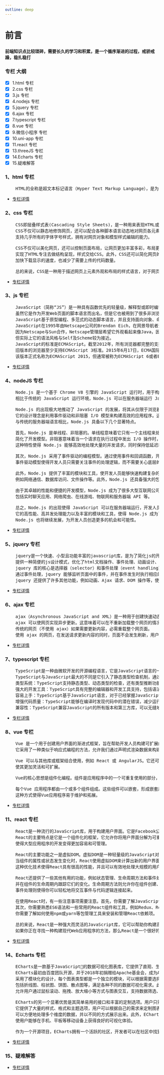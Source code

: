 ```yaml
---
outline: deep
---
```

# 前言
###
#### 前端知识点比较琐碎，需要长久的学习和积累，是一个循序渐进的过程，戒骄戒躁，稳扎稳打

### 专栏 大纲
- [x] 1.html 专栏
- [x] 2.css 专栏
- [x] 3.js 专栏
- [x] 4.nodejs 专栏
- [x] 5.jquery 专栏
- [x] 6.ajax 专栏
- [x] 7.typescript 专栏
- [x] 8.vue 专栏
- [x] 9.微信小程序 专栏
- [x] 10.uni-app 专栏
- [x] 11.react 专栏
- [x] 13.threeJS 专栏
- [x] 14.Echarts 专栏
- [x] 15.疑难解答

### 1、html 专栏
<pre>
    HTML的全称是超文本标记语言（Hyper Text Markup Language），是为“网页创建和其它可在网页浏览器中看到的信息”设计的一种标记语言。
</pre>
-    [专栏详情](./html.md)
### 2、css 专栏
<pre>
    CSS即层叠样式表(Cascading Style Sheets)，是一种用来表现HTML或XML等文件样式的计算机语言。
    CSS不仅可以静态地修饰网页，还可以配合各种脚本语言动态地对网页各元素进行格式化。CSS能够对网页中元素位置的排版进行像素级精确控制，
    支持几乎所有的字体字号样式，拥有对网页对象和模型样式编辑的能力。
    
    CSS不仅可以美化网页，还可以控制页面布局，让网页更加丰富多彩，布局更加灵活自如。CSS的最大贡献是让HTML从样式中脱离，
    实现了HTML专注去做结构呈现，样式交给CSS。此外，CSS还可以简化网页的代码，提高访问速度，外部的CSS文件会被浏览器保存在缓存里，
    加快下载显示的速度，也减少了需要上传的代码数量。
    
    总的来说，CSS是一种用于描述网页上元素外观和布局的样式语言，对于网页设计来说是非常重要的工具之一。
</pre>
-    [专栏详情](./css.md)
### 3、js 专栏
<pre>
    JavaScript（简称“JS”）是一种具有函数优先的轻量级，解释型或即时编译型的编程语言。
    虽然它是作为开发Web页面的脚本语言而出名，但是它也被用到了很多非浏览器环境中，
    JavaScript基于原型编程、多范式的动态脚本语言，并且支持面向对象、命令式、声明式、函数式编程范式。
    JavaScript在1995年由Netscape公司的Brendan Eich，在网景导航者浏览器上首次设计实现而成。
    因为Netscape与Sun合作，Netscape管理层希望它外观看起来像Java，因此取名为JavaScript。
    但实际上它的语法风格与Self及Scheme较为接近。
    JavaScript的标准是ECMAScript。截至2012年，所有浏览器都完整的支持ECMAScript 5.1，
    旧版本的浏览器至少支持ECMAScript 3标准。2015年6月17日，ECMA国际组织发布了ECMAScript的第六版，
    该版本正式名称为ECMAScript 2015，但通常被称为ECMAScript 6或者ES2015。
</pre>
-    [专栏详情](./js.md)

### 4、nodeJS 专栏
<pre>
    Node.js 是一个基于 Chrome V8 引擎的 JavaScript 运行时，用于构建高性能、可扩展的网络应用程序。
    相比于传统的 JavaScript 运行环境，Node.js 可以在服务器端运行 JavaScript 代码，使开发人员能够使用 JavaScript 在服务器上构建完整的应用程序。

    Node.js 的出现极大地推动了 JavaScript 的发展，将其从仅限于浏览器端的脚本语言扩展到了服务器端开发领域。
    它的设计理念是利用事件驱动和非阻塞 I/O 模型来构建高效的应用程序。这种模型使得 Node.js 能够处理大量的并发连接，并具备卓越的性能表现。
    与传统的服务器端语言相比，Node.js 具备以下几个显著特点。

    首先，Node.js 是单线程、非阻塞的。单线程意味着它只有一个主线程来处理所有的请求，这样避免了多线程并发带来的线程同步问题，
    简化了开发模型。非阻塞意味着当一个请求在执行过程中发出 I/O 操作时，不会等待操作完成再执行下一条语句，而是继续执行下一个请求。
    这种特性使得 Node.js 能够高效地处理大量的并发请求，同时保持低延迟和高吞吐量。

    其次，Node.js 采用了事件驱动的编程模型。通过使用事件和回调函数，开发人员可以异步地处理请求，提高代码的效率和可维护性。
    事件驱动模型使得开发人员只需要关注事件的处理逻辑，而不需要关心底层的 I/O 操作和线程管理。

    此外，Node.js 提供了丰富的模块和工具，使开发人员能够快速构建复杂的网络应用。它拥有大量的第三方模块，可以用于处理各种任务，
    例如网络通信、数据库访问、文件操作等。此外，Node.js 还具备强大的包管理器 npm，能够方便地安装和管理模块。

    由于其卓越的性能和便捷的开发模型，Node.js 成为了很多大型互联网公司的首选技术。它在各行各业都有广泛的应用，
    包括实时聊天应用、网络爬虫、在线游戏、物联网和服务器端 API 等。

    总之，Node.js 的出现使得 JavaScript 可以在服务器端运行，开发人员可以使用同一种语言来构建前后端应用，减少了学习成本和代码的重复性。
    它的高性能、高并发处理能力以及丰富的模块和工具，使得 Node.js 成为了现代网络应用开发的重要工具之一。随着 JavaScript 生态系统的不断壮大，
    Node.js 也将继续发展，为开发人员创造更多的机会和可能性。
</pre>
-    [专栏详情](./nodeJS.md)

### 5、jquery 专栏
<pre>
    jquery是一个快速、小型且功能丰富的javascript库，是为了简化js的开发或者dom等操作而开发的一种类库；它封装了js常用的功能代码（函数），
    提供一种简便的js设计模式，优化了html文档操作、事件处理、动画设计、ajax交互等。
    jquery 库的核心是选择器（selector）和事件处理（event handling）。通过使用选择器，jquery 能够方便地选择页面中的元素，并进行操作。
    通过事件处理，jquery 能够监听页面中的事件，并在事件发生时执行相应的操作。
    jquery 还提供了许多其他功能，例如动画、Ajax 请求、DOM 操作等，使得开发人员可以更加轻松地构建复杂的 Web 应用。
</pre>
-    [专栏详情](./jquery.md)

### 6、ajax 专栏

<pre>
    ajax（Asynchronous JavaScript and XML）是一种用于创建快速动态网页的技术。通过在后台与服务器进行少量数据交换，
    ajax 可以使网页实现异步更新。这意味着可以在不重新加载整个网页的情况下，对网页的某部分进行更新。
    传统的网页（不使用 ajax）如果需要更新内容，必需重载整个网页面。
    使用 ajax 的网页，在发送请求更新内容的同时，页面不会发生刷新，用户还可以继续进行其他操作。
</pre>
-    [专栏详情](./ajax.md)

### 7、typescript 专栏
<pre>
    TypeScript是一种由微软开发的开源编程语言，它是JavaScript语言的一个超集，支持JavaScript中的所有语法和特性，并在此基础上添加了一些新的特性。
    TypeScript与JavaScript最大的不同是它引入了静态类型检查机制，通过在编译时检查变量的类型，可以帮助程序员更快速地找出代码中潜在的错误。
    类型系统：TypeScript支持静态类型、动态类型的检查，还有类型推断功能，让程序员能够更好地编写易于维护、可扩展且可读性高的代码。
    强大的开发工具：TypeScript具有完整的编辑器和开发工具支持，包括语法高亮、自动补全、重构等功能，还支持多种常用的构建工具。
    容易上手：TypeScript基于JavaScript语言，对于已经掌握JavaScript开发的开发者们来说，学习成本相应较低，只需要花费少量时间阅读文档和实践即可。
    增强代码质量：TypeScript能够在编译时发现代码中的潜在错误，减少运行时异常导致的问题，同时提高代码的可读性和可维护性。
    兼容性：TypeScript兼容JavaScript的所有版本和第三方库，可以无缝地向已有的JavaScript项目中引入TypeScript。
</pre>
-    [专栏详情](./typescript.md)

### 8、vue 专栏
<pre>
    Vue 是一个用于创建用户界面的渐进式框架，旨在帮助开发人员构建可扩展的 Web 应用程序。Vue 由尤雨溪（Evan You）开发，首次发布于2014年。
    它采用了一种类似于响应式编程的方法，允许我们通过声明式渲染数据来构建用户界面。

    Vue 可以与其他库或框架结合使用，例如 React 或 AngularJS。它还可以与现代工具链和构建工具进行集成，例如 Webpack 或 Gulp，
    使其更加灵活和可扩展。

    Vue的核心思想是组件化编程。组件是应用程序中的一个可重复使用的部分，它可以封装代码、样式和行为，并将其作为一个整体进行管理。

    每个Vue 应用程序都由一个或多个组件组成。这些组件可以嵌套，形成嵌套层次结构，并且可以通过父子组件之间的数据传递来实现通信。
    这种方式使得Vue应用程序易于维护和拓展。
</pre>

-    [专栏详情](./vue.md)


### 11、react 专栏
<pre>
    React是一种流行的JavaScript库，用于构建用户界面。它是Facebook公司开发的，目前由开放源代码社区维护和开发。
    React的主要特点是它是一个组件化的框架，它允许你将用户界面分解为可重用的组件。这些组件可以单独开发、测试和维护，
    使得大型应用程序的开发变得更加容易和可管理。
    
    React的主要功能之一是虚拟DOM。虚拟DOM是一种轻量级的JavaScript对象，它代表了用户界面的当前状态。
    当组件的属性或状态发生变化时，React使用虚拟DOM来计算出新的用户界面，然后只将实际发生更改的部分应用到真实的DOM中。
    这种优化技术使得React具有很高的性能，并且可以有效地处理大规模的用户界面。
    
    React还提供了一些其他有用的功能，例如状态管理、生命周期方法和事件处理等。状态管理允许你在组件内部保存数据，
    并在组件的生命周期内跟踪它们的变化。生命周期方法则允许你在组件创建、更新和销毁时执行自定义逻辑。
    事件处理则使得你可以轻松地将交互事件与代码逻辑连接起来。
    
    在使用React时，有一些注意事项需要注意。首先，你需要了解JavaScript和HTML/CSS的基本知识，因为React是基于这些技术的。
    其次，你需要熟悉ES6语法和一些常用的React组件和工具，例如Redux、React Router和Axios等。最后，
    你需要了解如何使用npm或yarn等包管理工具来安装和管理React依赖项。
    
    总的来说，React是一种强大而灵活的JavaScript库，它可以帮助你构建高性能、可维护的大型用户界面。
    如果你正在寻找一种构建现代Web应用程序的方法，那么React是一个很好的选择。
</pre>
-    [专栏详情](./react.md)
### 14、Echarts 专栏
<pre>
    ECharts是一款基于JavaScript的数据可视化图表库，它提供了直观、生动、可交互且可高度个性化定制的数据可视化图表。
    ECharts最初由百度团队开源，并于2018年初捐赠给Apache基金会，成为ASF孵化级项目。这款库的主要特点是其极强的扩展能力，
    采用了模块化的设计，每个图表类型都是一个独立的模块，可以根据需要选择加载。ECharts支持丰富的图表类型，
    包括折线图、柱状图、饼图、散点图等，满足各种不同的数据可视化需求。此外，它还具有强大的交互功能，
    允许用户通过鼠标滚动、拖拽、放大缩小等方式与图表交互，支持数据筛选、缩放等操作，使用户能够更加方便地探索和分析数据。
    
    ECharts的另一个显著优势是其简单易用的接口和丰富的定制选项。用户只需要准备好数据，通过简单的配置操作就可以创建出各式各样的图表。
    它提供了大量的样式、格式和主题选项，用户可以根据自己的需求来定制图表的外观和风格。ECharts还支持多维数据的可视化展示，
    可以方便地处理多个维度的数据，并以不同的方式展示出来。此外，ECharts支持移动端的适配和优化，能够在不同的屏幕尺寸和设备上自适应地展示图表，
    使用户能够在手机、平板等移动设备上获得良好的可视化体验。
    
    作为一个开源项目，ECharts拥有一个活跃的社区，开发者可以在社区中找到大量的教程、文档、案例等资源，并与其他开发者进行交流和分享。
</pre> 
-    [专栏详情](./Echarts.md)
### 15、疑难解答
-    [专栏详情](./疑难解答.md)
